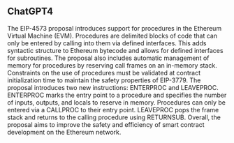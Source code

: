 ## ChatGPT4

The EIP-4573 proposal introduces support for procedures in the Ethereum Virtual Machine (EVM). Procedures are delimited blocks of code that can only be entered by calling into them via defined interfaces. This adds syntactic structure to Ethereum bytecode and allows for defined interfaces for subroutines. The proposal also includes automatic management of memory for procedures by reserving call frames on an in-memory stack. Constraints on the use of procedures must be validated at contract initialization time to maintain the safety properties of EIP-3779. The proposal introduces two new instructions: ENTERPROC and LEAVEPROC. ENTERPROC marks the entry point to a procedure and specifies the number of inputs, outputs, and locals to reserve in memory. Procedures can only be entered via a CALLPROC to their entry point. LEAVEPROC pops the frame stack and returns to the calling procedure using RETURNSUB. Overall, the proposal aims to improve the safety and efficiency of smart contract development on the Ethereum network.
